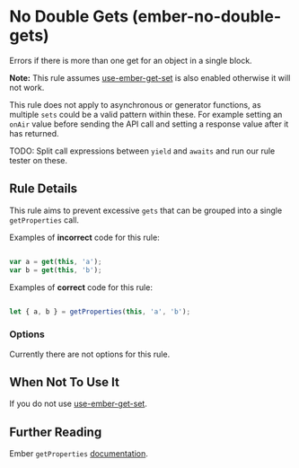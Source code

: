 # No Double Gets (ember-no-double-gets)

Errors if there is more than one get for an object in a single block.

**Note:** This rule assumes [use-ember-get-set](https://github.com/ember-cli/eslint-plugin-ember/blob/master/docs/rules/use-ember-get-and-set.md) is also enabled otherwise it will not work. 

This rule does not apply to asynchronous or generator functions, as multiple `sets` could be a valid pattern within these. For example setting an `onAir` value before sending the API call and setting a response value after it has returned. 

TODO: Split call expressions between `yield` and `awaits` and run our rule tester on these.

## Rule Details

This rule aims to prevent excessive `gets` that can be grouped into a single `getProperties` call. 

Examples of **incorrect** code for this rule:

```js

var a = get(this, 'a');
var b = get(this, 'b');

```

Examples of **correct** code for this rule:

```js

let { a, b } = getProperties(this, 'a', 'b');

```

### Options

Currently there are not options for this rule.

## When Not To Use It

If you do not use [use-ember-get-set](https://github.com/ember-cli/eslint-plugin-ember/blob/master/docs/rules/use-ember-get-and-set.md).

## Further Reading

Ember `getProperties` [documentation](https://emberjs.com/api/ember/release/functions/@ember%2Fobject/getProperties).
